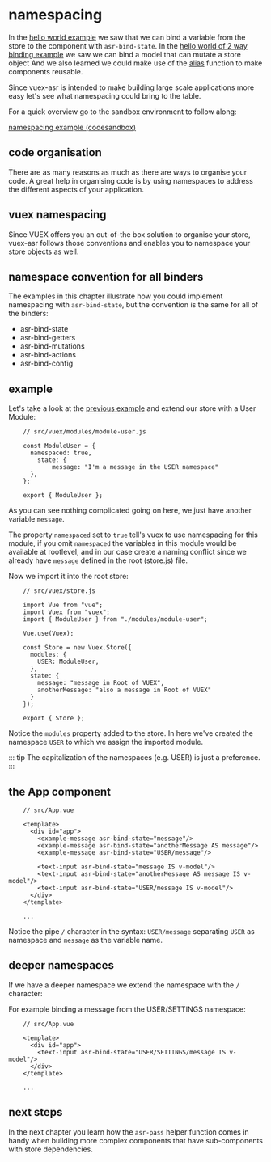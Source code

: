# namespacing

In the [hello world example](./hello-world-example.html) we saw that we can bind a variable from the store to the component with `asr-bind-state`. In the [hello world of 2 way binding example](./hello-world-of-2-way-binding.html) we saw we can bind a model that can mutate a store object And we also learned we could make use of the [alias](./aliasing.html) function to make components reusable.

Since vuex-asr is intended to make building large scale applications more easy let's see what namespacing could bring to the table.

For a quick overview go to the sandbox environment to follow along:

[namespacing example (codesandbox)](https://codesandbox.io/s/manual-namespacing-6gpkj)

## code organisation

There are as many reasons as much as there are ways to organise your code. A great help in organising code is by using namespaces to address the different aspects of your application.

## vuex namespacing

Since VUEX offers you an out-of-the box solution to organise your store, vuex-asr follows those conventions and enables you to namespace your store objects as well.

## namespace convention for all binders

The examples in this chapter illustrate how you could implement namespacing with `asr-bind-state`, but the convention is the same for all of the binders:
- asr-bind-state
- asr-bind-getters
- asr-bind-mutations
- asr-bind-actions
- asr-bind-config

## example

Let's take a look at the [previous example](./aliasing.html) and extend our store with a User Module:
```js{4,6}
    // src/vuex/modules/module-user.js
    
    const ModuleUser = {
      namespaced: true,
    	state: {
    		message: "I'm a message in the USER namespace"
      },
    };
    
    export { ModuleUser };
```
As you can see nothing complicated going on here, we just have another variable `message`. 

The property `namespaced` set to `true` tell's vuex to use namespacing for this module, if you omit `namespaced` the variables in this module would be available at rootlevel, and in our case create a naming conflict since we already have `message` defined in the root (store.js) file.

Now we import it into the root store:

```js{5,11}
    // src/vuex/store.js
        
    import Vue from "vue";
    import Vuex from "vuex";
    import { ModuleUser } from "./modules/module-user";
    
    Vue.use(Vuex);
    
    const Store = new Vuex.Store({
      modules: {
        USER: ModuleUser,
      },
      state: {
        message: "message in Root of VUEX",
        anotherMessage: "also a message in Root of VUEX"
      }
    });
    
    export { Store };
```
Notice the `modules` property added to the store. In here we've created the namespace `USER` to which we assign the imported module.

::: tip
The capitalization of the namespaces (e.g. USER) is just a preference.
:::  

## the App component
```vue{7,11}
    // src/App.vue
    
    <template>
      <div id="app">
        <example-message asr-bind-state="message"/>
    	<example-message asr-bind-state="anotherMessage AS message"/>
    	<example-message asr-bind-state="USER/message"/>
    
        <text-input asr-bind-state="message IS v-model"/>
        <text-input asr-bind-state="anotherMessage AS message IS v-model"/>
        <text-input asr-bind-state="USER/message IS v-model"/>
      </div>
    </template>
    
    ...
```
Notice the pipe `/` character in the syntax: `USER/message` separating `USER` as namespace and `message` as the variable name.

## deeper namespaces

If we have a deeper namespace we extend the namespace with the `/` character:

For example binding a message from the USER/SETTINGS namespace:
```vue
    // src/App.vue
    
    <template>
      <div id="app">
        <text-input asr-bind-state="USER/SETTINGS/message IS v-model"/>
      </div>
    </template>
    
    ...
```
## next steps
In the next chapter you learn how the `asr-pass` helper function comes in handy when building more complex components that have sub-components with store dependencies.




